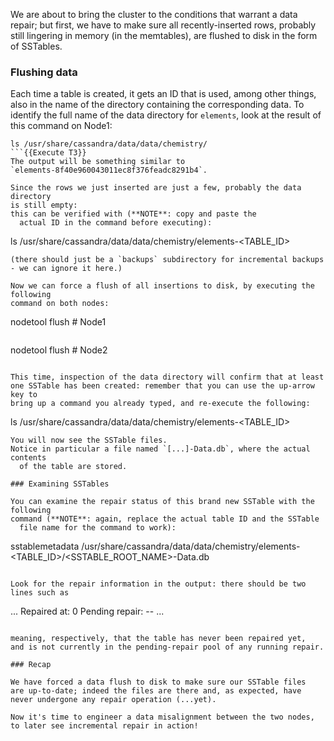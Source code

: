 We are about to bring the cluster to the conditions that warrant a data
repair; but first, we have to make sure all recently-inserted rows, probably
still lingering in memory (in the memtables), are flushed to disk in the
form of SSTables.

### Flushing data

Each time a table is created, it gets an ID that is used, among other things,
also in the name of the directory containing the corresponding data.
To identify the full name of the data directory for `elements`, look at
the result of this command on Node1:
```
ls /usr/share/cassandra/data/data/chemistry/
```{{Execute T3}}
The output will be something similar to
`elements-8f40e960043011ec8f376feadc8291b4`.

Since the rows we just inserted are just a few, probably the data directory
is still empty:
this can be verified with (**NOTE**: copy and paste the
  actual ID in the command before executing):
```
ls /usr/share/cassandra/data/data/chemistry/elements-<TABLE_ID>
```{{Execute T3}}
(there should just be a `backups` subdirectory for incremental backups
- we can ignore it here.)

Now we can force a flush of all insertions to disk, by executing the following
command on both nodes:
```
nodetool flush  # Node1
```{{Execute T3}}

```
nodetool flush  # Node2
```{{Execute T6}}

This time, inspection of the data directory will confirm that at least
one SSTable has been created: remember that you can use the up-arrow key to
bring up a command you already typed, and re-execute the following:
```
ls /usr/share/cassandra/data/data/chemistry/elements-<TABLE_ID>
```{{Execute T3}}
You will now see the SSTable files.
Notice in particular a file named `[...]-Data.db`, where the actual contents
  of the table are stored.

### Examining SSTables

You can examine the repair status of this brand new SSTable with the following
command (**NOTE**: again, replace the actual table ID and the SSTable
  file name for the command to work):
```
sstablemetadata /usr/share/cassandra/data/data/chemistry/elements-<TABLE_ID>/<SSTABLE_ROOT_NAME>-Data.db
```{{execute T3}}

Look for the repair information in the output: there should be two lines such as
```
...
Repaired at: 0
Pending repair: --
...
```

meaning, respectively, that the table has never been repaired yet,
and is not currently in the pending-repair pool of any running repair.

### Recap

We have forced a data flush to disk to make sure our SSTable files
are up-to-date; indeed the files are there and, as expected, have
never undergone any repair operation (...yet).

Now it's time to engineer a data misalignment between the two nodes,
to later see incremental repair in action!

